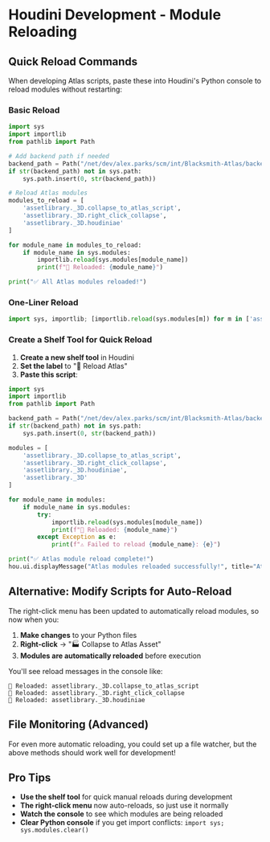 # Houdini Development - Module Reloading

## Quick Reload Commands

When developing Atlas scripts, paste these into Houdini's Python console to reload modules without restarting:

### Basic Reload
```python
import sys
import importlib
from pathlib import Path

# Add backend path if needed
backend_path = Path("/net/dev/alex.parks/scm/int/Blacksmith-Atlas/backend")
if str(backend_path) not in sys.path:
    sys.path.insert(0, str(backend_path))

# Reload Atlas modules
modules_to_reload = [
    'assetlibrary._3D.collapse_to_atlas_script',
    'assetlibrary._3D.right_click_collapse', 
    'assetlibrary._3D.houdiniae'
]

for module_name in modules_to_reload:
    if module_name in sys.modules:
        importlib.reload(sys.modules[module_name])
        print(f"🔄 Reloaded: {module_name}")

print("✅ All Atlas modules reloaded!")
```

### One-Liner Reload
```python
import sys, importlib; [importlib.reload(sys.modules[m]) for m in ['assetlibrary._3D.collapse_to_atlas_script', 'assetlibrary._3D.right_click_collapse', 'assetlibrary._3D.houdiniae'] if m in sys.modules]; print("✅ Reloaded!")
```

### Create a Shelf Tool for Quick Reload

1. **Create a new shelf tool** in Houdini
2. **Set the label** to "🔄 Reload Atlas"
3. **Paste this script**:

```python
import sys
import importlib
from pathlib import Path

backend_path = Path("/net/dev/alex.parks/scm/int/Blacksmith-Atlas/backend")
if str(backend_path) not in sys.path:
    sys.path.insert(0, str(backend_path))

modules = [
    'assetlibrary._3D.collapse_to_atlas_script',
    'assetlibrary._3D.right_click_collapse', 
    'assetlibrary._3D.houdiniae',
    'assetlibrary._3D'
]

for module_name in modules:
    if module_name in sys.modules:
        try:
            importlib.reload(sys.modules[module_name])
            print(f"🔄 Reloaded: {module_name}")
        except Exception as e:
            print(f"⚠️ Failed to reload {module_name}: {e}")

print("✅ Atlas module reload complete!")
hou.ui.displayMessage("Atlas modules reloaded successfully!", title="Atlas Reload")
```

## Alternative: Modify Scripts for Auto-Reload

The right-click menu has been updated to automatically reload modules, so now when you:

1. **Make changes** to your Python files
2. **Right-click** → "🏭 Collapse to Atlas Asset" 
3. **Modules are automatically reloaded** before execution

You'll see reload messages in the console like:
```
🔄 Reloaded: assetlibrary._3D.collapse_to_atlas_script
🔄 Reloaded: assetlibrary._3D.right_click_collapse
🔄 Reloaded: assetlibrary._3D.houdiniae
```

## File Monitoring (Advanced)

For even more automatic reloading, you could set up a file watcher, but the above methods should work well for development!

## Pro Tips

- **Use the shelf tool** for quick manual reloads during development
- **The right-click menu** now auto-reloads, so just use it normally
- **Watch the console** to see which modules are being reloaded
- **Clear Python console** if you get import conflicts: `import sys; sys.modules.clear()`
